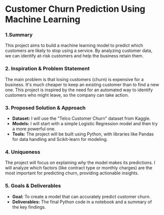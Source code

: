 # Customer Churn Prediction Using Machine Learning

### 1.Summary
This project aims to build a machine learning model to predict which customers are likely to stop using a service. By analyzing customer data, we can identify at-risk customers and help the business retain them.

### 2. Inspiration & Problem Statement
The main problem is that losing customers (churn) is expensive for a business. It's much cheaper to keep an existing customer than to find a new one. This project is inspired by the need for an automated way to identify customers who might leave, so the company can take action.

### 3. Proposed Solution & Approach
* **Dataset:** I will use the "Telco Customer Churn" dataset from Kaggle.
* **Models:** I will start with a simple Logistic Regression model and then try a more powerful one.
* **Tools:** The project will be built using Python, with libraries like Pandas for data handling and Scikit-learn for modeling.

### 4. Uniqueness
The project will focus on explaining *why* the model makes its predictions. I will analyze which factors (like contract type or monthly charges) are the most important for predicting churn, providing actionable insights.

### 5. Goals & Deliverables
* **Goal:** To create a model that can accurately predict customer churn.
* **Deliverables:** The final Python code in a notebook and a summary of the key findings.
